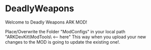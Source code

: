 # DeadlyWeapons
Welcome to Deadly Weapons ARK MOD!

Place/Overwrite the Folder "ModConfigs"
in your local path "ARKDevKit\ModTools\ <-- here"
This way when you upload your new changes to the 
MOD is going to update the existing one!.
